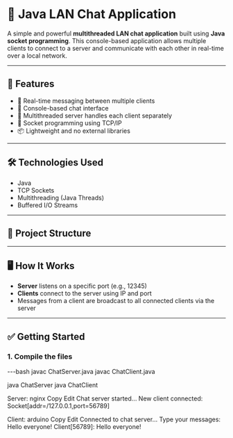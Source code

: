 # 💬 Java LAN Chat Application

A simple and powerful **multithreaded LAN chat application** built using **Java socket programming**. This console-based application allows multiple clients to connect to a server and communicate with each other in real-time over a local network.

---

## 🚀 Features

- 🔌 Real-time messaging between multiple clients
- 💬 Console-based chat interface
- 🧵 Multithreaded server handles each client separately
- 📡 Socket programming using TCP/IP
- 📦 Lightweight and no external libraries

---

## 🛠️ Technologies Used

- Java
- TCP Sockets
- Multithreading (Java Threads)
- Buffered I/O Streams

---

## 📁 Project Structure


---

## 🖥️ How It Works

- **Server** listens on a specific port (e.g., 12345)
- **Clients** connect to the server using IP and port
- Messages from a client are broadcast to all connected clients via the server

---

## ✅ Getting Started

### 1. Compile the files

---bash
javac ChatServer.java
javac ChatClient.java

java ChatServer
java ChatClient

Server:
nginx
Copy
Edit
Chat server started...
New client connected: Socket[addr=/127.0.0.1,port=56789]

Client:
arduino
Copy
Edit
Connected to chat server... Type your messages:
Hello everyone!
Client[56789]: Hello everyone!
